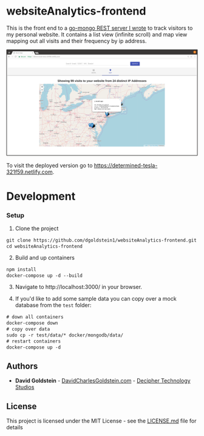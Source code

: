 # websiteAnalytics-frontend

This is the front end to a [go-mongo REST server I wrote](https://github.com/dgoldstein1/websiteAnalytics-backend) to track visitors to my personal website. It contains a list view (infinite scroll) and map view mapping out all visits and their frequency by ip address.

![screenshot](screenshots/map-view.png)

To visit the deployed version go to https://determined-tesla-321f59.netlify.com.


# Development

### Setup

1. Clone the project

```
git clone https://github.com/dgoldstein1/websiteAnalytics-frontend.git
cd websiteAnalytics-frontend
```

2. Build and up containers

```
npm install
docker-compose up -d --build
```

3. Navigate to http://localhost:3000/ in your browser.

4. If you'd like to add some sample data you can copy over a mock database from the `test` folder:

```
# down all containers
docker-compose down
# copy over data
sudo cp -r test/data/* docker/mongodb/data/
# restart containers
docker-compose up -d
```

## Authors

* **David Goldstein** - [DavidCharlesGoldstein.com](http://www.davidcharlesgoldstein.com/) - [Decipher Technology Studios](http://deciphernow.com/)

## License

This project is licensed under the MIT License - see the [LICENSE.md](LICENSE.md) file for details
